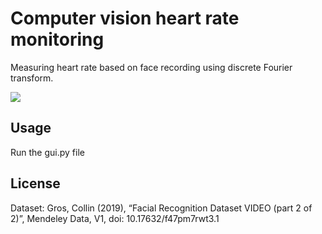 # Computer vision heart rate monitoring

Measuring heart rate based on face recording using discrete Fourier transform.

![](https://github.com/Robert-Porada/Computer-vision-heart-rate-monitoring/Example_gif.gif)

## Usage
Run the gui.py file


## License
Dataset: 
Gros, Collin (2019), “Facial Recognition Dataset VIDEO (part 2 of 2)”, Mendeley Data, V1, doi: 10.17632/f47pm7rwt3.1
